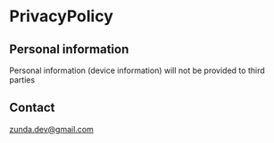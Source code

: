 # PrivacyPolicy

## Personal information

Personal information (device information) will not be provided to third parties

## Contact

zunda.dev@gmail.com
